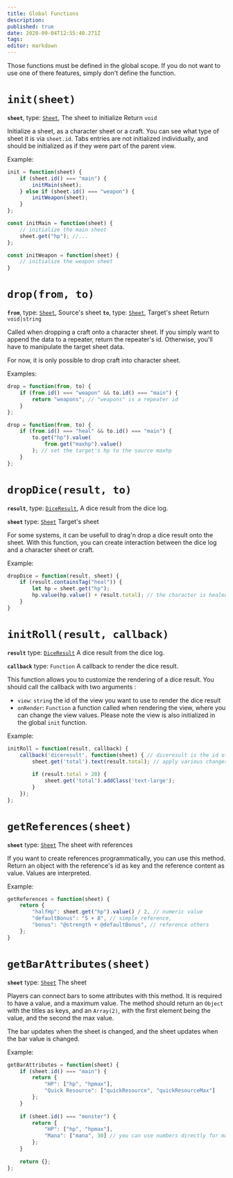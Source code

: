 ```yaml
---
title: Global Functions
description: 
published: true
date: 2020-09-04T12:55:40.271Z
tags: 
editor: markdown
---
```



Those functions must be defined in the global scope. If you do not want to use
one of there features, simply don't define the function.

# `init(sheet)`
**`sheet`**, type: [`Sheet`](/system-builder/scripting/sheet), The sheet to initialize
Return `void`

Initialize a sheet, as a character sheet or a craft. You can see what type of sheet it is via `sheet.id`. Tabs entries are not initialized individually, and should be initialized as if they were part of the parent view.

Example: 
```javascript
init = function(sheet) {
    if (sheet.id() === "main") {
        initMain(sheet);
    } else if (sheet.id() === "weapon") {
        initWeapon(sheet);
    }
};

const initMain = function(sheet) {
    // initialize the main sheet
    sheet.get("hp"); //...
};

const initWeapon = function(sheet) {
    // initialize the weapon sheet
}
```

# `drop(from, to)`
**`from`**, type: [`Sheet`](/system-builder/scripting/sheet), Source's sheet
**`to`**, type: [`Sheet`](/system-builder/scripting/sheet), Target's sheet
Return `void|string`  

Called when dropping a craft onto a character sheet. If you simply want to append the data to a repeater, return the repeater's id. Otherwise, you'll have to manipulate the target sheet data.

For now, it is only possible to drop craft into character sheet.

Examples:
```javascript
drop = function(from, to) {
    if (from.id() === "weapon" && to.id() === "main") {
        return "weapons"; // "weapons" is a repeater id
    }
};
```

```javascript
drop = function(from, to) {
    if (from.id() === "heal" && to.id() === "main") {
        to.get("hp").value(
            from.get("maxhp").value()
        ); // set the target's hp to the source maxhp
    }
};
```

# `dropDice(result, to)`
**`result`**, type: [`DiceResult`](/system-builder/scripting/dice-result), A dice result from the dice log.

**`sheet`**
type: [`Sheet`](/builder/documentation/sheet)
Target's sheet

For some systems, it can be usefull to drag'n drop a dice result onto the sheet. With this function, you can create interaction between the dice log and a character sheet or craft.

Example:
```javascript
dropDice = function(result, sheet) {
    if (result.containsTag("heal")) {
        let hp = sheet.get("hp");
        hp.value(hp.value() + result.total); // the character is healed by the total of the roll
    }
}
```

# `initRoll(result, callback)`
**`result`**
type: [`DiceResult`](/builder/documentation/dice-result)
A dice result from the dice log.

**`callback`**
type: `Function`
A callback to render the dice result.

This function allows you to customize the rendering of a dice result. You should call the callback with two arguments : 

* `view`: `string` the id of the view you want to use to render the dice result
* `onRender`: `Function` a function called when rendering the view, where you can change the view values. Please note the view is also initialized in the global `init` function.

Example:
```javascript
initRoll = function(result, callback) {
    callback('diceresult', function(sheet) { // diceresult is the id of the view you want to use
        sheet.get('total').text(result.total); // apply various changes to the view
        
        if (result.total > 20) {
            sheet.get('total').addClass('text-large');
        }
    });
};
```

# `getReferences(sheet)`
**`sheet`**
type: [`Sheet`](/builder/documentation/sheet)
The sheet with references

If you want to create references programmatically, you can use this method. Return an object with the reference's id as key and the reference content  as value. Values are interpreted.

Example:
```javascript
getReferences = function(sheet) {
    return {
        "halfHp": sheet.get("hp").value() / 2, // numeric value
        "defaultBonus": "5 + 8", // simple reference,
        "bonus": "@strength + @defaultBonus", // reference others
    };
}
```

# `getBarAttributes(sheet)`
**`sheet`**
type: [`Sheet`](/builder/documentation/sheet)
The sheet

Players can connect bars to some attributes with this method. It is required to have a value, and a maximum value. The method should return an `Object` with the titles as keys, and an `Array(2)`, with the first element being the value, and the second the max value.

The bar updates when the sheet is changed, and the sheet updates when the bar value is changed.

Example:
```javascript
getBarAttributes = function(sheet) {
  	if (sheet.id() === "main") {
     	return {
            "HP": ["hp", "hpmax"],
            "Quick Resource": ["quickResource", "quickResourceMax"]
        };
    }
    
    if (sheet.id() === "monster") {
     	return {
            "HP": ["hp", "hpmax"],
            "Mana": ["mana", 30] // you can use numbers directly for maximums
        };
    }
    
    return {};
};
```